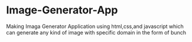 # Image-Generator-App
Making Imaga Generator Application using html,css,and javascript which can generate any kind of image with specific domain in the form of bunch
